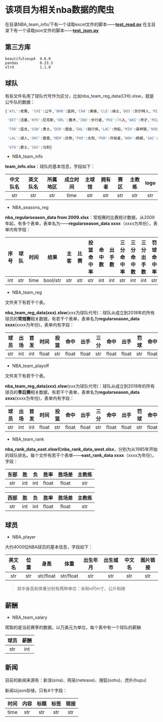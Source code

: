 # 该项目为相关nba数据的爬虫


在目录NBA\_team\_info/下有一个读取excel文件的脚本——**[test_read.py](https://github.com/LucienXian/NBA-data-crawler/blob/master/NBA_team_info/test_read.py)**
在主目录下有一个读取json文件的脚本——**[test_json.py](https://github.com/LucienXian/NBA-data-crawler/blob/master/test_json.py)**

## 第三方库

```shell
beautifulsoup4  4.6.0 
pandas          0.23.3
xlrd            1.1.0
```



## 球队



有些文件名用了球队代号作为区分，比如nba_team_reg_data(CHI).xlsw，就是公牛队的数据：

```python
{'ATL':老鹰, 'CHI':公牛,'BKN':篮网,'CHA':黄蜂,'CLE':骑士,'BOS':凯尔特人,'MIA':热火,
                    
 'DET':活塞,'NYK':尼克斯,'ORL':魔术,'IND':步行者,'PHI':76人,'WAS':奇才,'MIL':雄鹿,
                    
 'TOR':猛龙,'GSW':勇士,'DEN':掘金,'DAL':独行侠,'LAC':快船,'MIN':森林狼,'HOU':火箭,
                    
 'LAL':湖人,'OKC':雷霆,'MEM':灰熊,'PHO':太阳,'POR':开拓者,'NOH':鹈鹕,'SAC':国王,
 
 'UTA':爵士,'SAS':马刺}
```





* NBA_team_info

**team_info.xlsx**：球队的基本信息，字段如下：

| 中文队名 | 英文队名 | 所属地区 | 成立时间 | 主球馆 | 拥有者 | 赛区 | 主教练 | logo |
| :------: | :------: | :------: | :------: | :----: | :----: | :--: | :----: | :--: |
|   str    |   str    |   str    |   time   |  str   |  str   | str  |  str   | str  |



* NBA_seasons_reg

**nba_regularseason_data from 2009.xlsx**：常规赛的比赛统计数据，从2009年起，有多个表单，表单名为——**regularseason_data xxxx**（xxxx为年份），表单内有字段：

| 序号 | 球队 | 时间 |   结果   | 主客 | 比赛 | 投篮命中率 | 命中数 | 出手数 | 三分命中率 | 三分命中数 | 三分出手数 | 罚球命中率 | 罚球命中数 | 罚球出手数 | 篮板 | 前场篮板 | 后场篮板 | 助攻 | 抢断 | 盖帽 | 失误 | 犯规 | 得分 |
| :--: | :--: | :--: | :------: | :--: | :--: | :--------: | :----: | :----: | :--------: | :--------: | :--------: | :--------: | :--------: | :--------: | :--: | :------: | :------: | :--: | :--: | :--: | :--: | :--: | :--: |
| int  | str  | time | bool/str | str  | str  |    str     |  int   |  int   |    str     |    int     |    int     |    str     |    int     |    int     | int  |   int    |   int    | int  | int  | int  | int  | int  | int  |



* NBA_team_reg

文件夹下有若干个表。

**nba_team_reg_data(xxx).xlsw**(xxx为球队代号)：球队从成立到2018年的所有球员的**常规赛**相关数据，有若干个表单，表单名为**regularseason_data xxxx**(xxxx为年份)，表单内有字段：

| 球员 | 出场 | 首发 | 时间  | 投篮 | 命中  | 出手  | 三分 | 命中  | 出手  | 罚球 | 命中  | 出手  | 篮板  | 前场  | 后场  | 助攻  | 抢断  | 盖帽  | 失误  | 犯规  | 得分  |
| :--: | :--: | :--: | :---: | :--: | :---: | :---: | :--: | :---: | :---: | :--: | :---: | :---: | :---: | :---: | :---: | :---: | :---: | :---: | :---: | :---: | :---: |
| str  | int  | int  | float | str  | float | float | str  | float | float | str  | float | float | float | float | float | float | float | float | float | float | float |



* NBA_team_playoff

文件夹下有若干个表。

**nba_team_reg_data(xxx).xlsw**(xxx为球队代号)：球队从成立到2018年的所有球员的**季后赛**相关数据，有若干个表单，表单名为**regularseason_data xxxx**(xxxx为年份)，表单内有字段：

| 球员 | 出场 | 首发 | 时间  | 投篮 | 命中  | 出手  | 三分 | 命中  | 出手  | 罚球 | 命中  | 出手  | 篮板  | 前场  | 后场  | 助攻  | 抢断  | 盖帽  | 失误  | 犯规  | 得分  |
| :--: | :--: | :--: | :---: | :--: | :---: | :---: | :--: | :---: | :---: | :--: | :---: | :---: | :---: | :---: | :---: | :---: | :---: | :---: | :---: | :---: | :---: |
| str  | int  | int  | float | str  | float | float | str  | float | float | str  | float | float | float | float | float | float | float | float | float | float | float |



* NBA_team_rank

**nba_rank_data_east.xlsw**和**nba_rank_data_west.xlsx**，分别为从1985年开始的球队排名。每个文件有若干个表单——**east_rank_data xxxx**（xxxx为年份）。字段：

| 东部 |  胜  |  负  | 胜率  | 胜场差 | 主教练 |
| :--: | :--: | :--: | :---: | :----: | :----: |
| str  | int  | int  | float | float  |  str   |



| 西部 |  胜  |  负  | 胜率  | 胜场差 | 主教练 |
| :--: | :--: | :--: | :---: | :----: | :----: |
| str  | int  | int  | float | float  |  str   |



## 球员

* NBA_player

大约4000位NBA球员的基本信息，字段如下：

| 英文名 | 位置 |   身高    |   体重    | 出生年月 | 出生城市 | 中文名 | 图片链接 |
| :----: | :--: | :-------: | :-------: | :------: | :------: | :----: | :------: |
|  str   | str  | str/float | str/float |   str    |   str    |  str   |   str    |

> 其中身高和体重分别有两种单位：米和n尺m寸，公斤和磅



## 薪酬

* NBA_team_salary

爬取的是当前赛季的数据，以万美元为单位，每个表中有一个球队的薪酬

| 球员 | 薪酬 |
| :--: | :--: |
| str  | int  |



## 新闻

目前的新闻来源有：新浪(sina)、网易(netease)、搜狐(sohu)、虎扑(hupu)

新闻以json存储，只有4个字段：

| 时间 | 内容 | 标题 | 标签 | 链接 |
| :--: | :--: | :--: | :--: | :--: |
| time | str  | str  | str  | str  |

